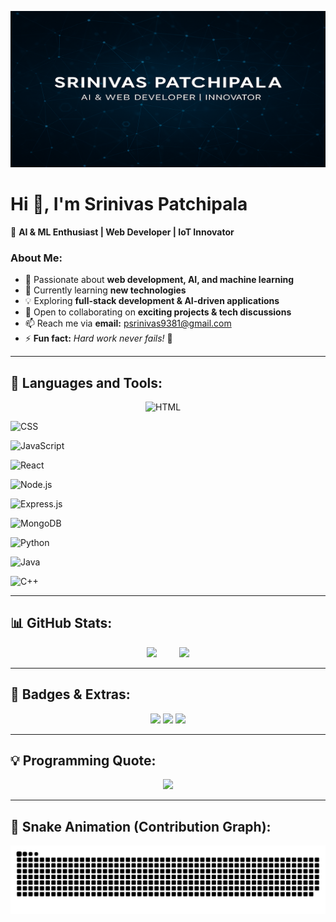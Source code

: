 <p align="center">
  <img src="https://github.com/srinivasaiml/srinivasaiml/blob/main/Banner.png" alt="Design & Code Banner"  width="100%" height="250"/>
</p>

# Hi 👋, I'm Srinivas Patchipala  
🚀 **AI & ML Enthusiast | Web Developer | IoT Innovator**  

### **About Me:**
- 👀 Passionate about **web development, AI, and machine learning**  
- 🌱 Currently learning **new technologies**  
- 💡 Exploring **full-stack development & AI-driven applications**  
- 💞 Open to collaborating on **exciting projects & tech discussions**  
- 📫 Reach me via **email:** psrinivas9381@gmail.com  
- ⚡ **Fun fact:** _Hard work never fails!_ 💪  

---

## 🚀 **Languages and Tools:**  
<p align="center">
  <img alt="HTML" width="40px" src="https://cdn.jsdelivr.net/gh/devicons/devicon/icons/html5/html5-original.svg" />  &nbsp; &nbsp;

  <img alt="CSS" width="40px" src="https://cdn.jsdelivr.net/gh/devicons/devicon/icons/css3/css3-original.svg" />  &nbsp; &nbsp;

  <img alt="JavaScript" width="40px" src="https://cdn.jsdelivr.net/gh/devicons/devicon/icons/javascript/javascript-original.svg" />  &nbsp; &nbsp;

  <img alt="React" width="40px" src="https://cdn.jsdelivr.net/gh/devicons/devicon/icons/react/react-original.svg" />  &nbsp; &nbsp;

  <img alt="Node.js" width="40px" src="https://cdn.jsdelivr.net/gh/devicons/devicon/icons/nodejs/nodejs-original.svg" />  &nbsp; &nbsp;

  <img alt="Express.js" width="40px" src="https://cdn.jsdelivr.net/gh/devicons/devicon/icons/express/express-original.svg" />  &nbsp; &nbsp;

  <img alt="MongoDB" width="40px" src="https://cdn.jsdelivr.net/gh/devicons/devicon/icons/mongodb/mongodb-original.svg" />  &nbsp; &nbsp;

  <img alt="Python" width="40px" src="https://cdn.jsdelivr.net/gh/devicons/devicon/icons/python/python-original.svg" />  &nbsp; &nbsp;

  <img alt="Java" width="40px" src="https://cdn.jsdelivr.net/gh/devicons/devicon/icons/java/java-original.svg" />  &nbsp; &nbsp;

  <img alt="C++" width="40px" src="https://cdn.jsdelivr.net/gh/devicons/devicon/icons/cplusplus/cplusplus-original.svg" />
</p>

---

## 📊 **GitHub Stats:**
<p align="center">
  <img src="https://streak-stats.demolab.com/?user=srinivasaiml&theme=radical&hide_border=true"/>
  &nbsp; &nbsp;
  &nbsp; &nbsp;
   <img src="https://github-readme-stats.vercel.app/api/top-langs/?username=srinivasaiml&layout=compact&langs_count=6&theme=dark"/>
</p>

---

## 🎯 **Badges & Extras:**
<p align="center">
  <img src="https://img.shields.io/badge/Code-Python-blue?style=flat-square&logo=python"/>
  <img src="https://img.shields.io/badge/Web-React-orange?style=flat-square&logo=react"/>
  <img src="https://img.shields.io/badge/AI-DeepLearning-red?style=flat-square&logo=pytorch"/>
</p>

---

## 💡 **Programming Quote:**
<p align="center">
  <img src="https://quotes-github-readme.vercel.app/api?type=horizontal&theme=dark"/>
</p>

---

## 🐍 **Snake Animation (Contribution Graph):**
<p align="center">
  <img src="https://raw.githubusercontent.com/srinivasaiml/srinivasaiml/main/snake.svg"/>
</p>
